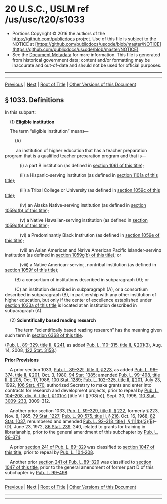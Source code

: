 ---
---

# 20 U.S.C., USLM ref /us/usc/t20/s1033

* Portions Copyright © 2016 the authors of the https://github.com/publicdocs project.
  Use of this file is subject to the NOTICE at [https://github.com/publicdocs/uscode/blob/master/NOTICE](https://github.com/publicdocs/uscode/blob/master/NOTICE)
* See the [Document Metadata](././../../../../../../..//README.md) for more information.
  This file is generated from historical government data; content and/or formatting may be inaccurate and out-of-date and should not be used for official purposes.

----------
----------

[Previous](./../../../../../../..//us/usc/t20/ch28/schII/ptB/spt2/m__us_usc_t20_ch28_schII_ptB_spt2.md) | [Next](./../../../../../../..//us/usc/t20/ch28/schII/ptB/spt2/m__us_usc_t20_s1033a.md) | [Root of Title](./../../../../../../../) | [Other Versions of this Document](https://publicdocs.github.io/go/links?ns=uslm&ref=%2Fus%2Fusc%2Ft20%2Fs1033)

## § 1033. Definitions

In this subpart:

    (1) __Eligible institution__ 

    The term “eligible institution” means—

        (A)

         an institution of higher education that has a teacher preparation program that is a qualified teacher preparation program and that is—

            (i) a part B institution (as defined in [section 1061 of this title][/us/usc/t20/s1061]);

            (ii) a Hispanic-serving institution (as defined in [section 1101a of this title][/us/usc/t20/s1101a]);

            (iii) a Tribal College or University (as defined in [section 1059c of this title][/us/usc/t20/s1059c]);

            (iv) an Alaska Native-serving institution (as defined in [section 1059d(b) of this title][/us/usc/t20/s1059d/b]);

            (v) a Native Hawaiian-serving institution (as defined in [section 1059d(b) of this title][/us/usc/t20/s1059d/b]);

            (vi) a Predominantly Black Institution (as defined in [section 1059e of this title][/us/usc/t20/s1059e]);

            (vii) an Asian American and Native American Pacific Islander-serving institution (as defined in [section 1059g(b) of this title][/us/usc/t20/s1059g/b]); or

            (viii) a Native American-serving, nontribal institution (as defined in [section 1059f of this title][/us/usc/t20/s1059f]);

        (B) a consortium of institutions described in subparagraph (A); or

        (C) an institution described in subparagraph (A), or a consortium described in subparagraph (B), in partnership with any other institution of higher education, but only if the center of excellence established under [section 1033a of this title][/us/usc/t20/s1033a] is located at an institution described in subparagraph (A).

    (2) __Scientifically based reading research__ 

        The term “scientifically based reading research” has the meaning given such term in [section 6368 of this title][/us/usc/t20/s6368].

([Pub. L. 89–329, title II, § 241][/us/pl/89/329/s241], as added [Pub. L. 110–315, title II, § 201(3)][/us/pl/110/315/s201/3], Aug. 14, 2008, [122 Stat. 3158][/us/stat/122/3158].)

 __Prior Provisions__ 

    A prior section 1033, [Pub. L. 89–329, title II, § 223][/us/pl/89/329/s223], as added [Pub. L. 96–374, title II, § 201][/us/pl/96/374/s201], Oct. 3, 1980, [94 Stat. 1385][/us/stat/94/1385]; amended [Pub. L. 99–498, title II, § 205][/us/pl/99/498/s205], Oct. 17, 1986, [100 Stat. 1289][/us/stat/100/1289]; [Pub. L. 102–325, title II, § 201][/us/pl/102/325/s201], July 23, 1992, [106 Stat. 470][/us/stat/106/470], authorized Secretary to make grants and enter into contracts for research and development projects, prior to repeal by [Pub. L. 104–208, div. A, title I, § 101(e)][/us/pl/104/208/s101/e] \[title VII, § 708(b)\], Sept. 30, 1996, [110 Stat. 3009–233][/us/stat/110/3009-233], 3009–312.

    Another prior section 1033, [Pub. L. 89–329, title II, § 222][/us/pl/89/329/s222], formerly § 223, Nov. 8, 1965, [79 Stat. 1227][/us/stat/79/1227]; [Pub. L. 90–575, title II, § 216][/us/pl/90/575/s216], Oct. 16, 1968, [82 Stat. 1037][/us/stat/82/1037], renumbered and amended [Pub. L. 92–318, title I, § 111(b)(3)(B)][/us/pl/92/318/s111/b/3/B]–(D), June 23, 1972, [86 Stat. 239][/us/stat/86/239], 240, related to grants for training in librarianship, prior to the general amendment of this subchapter by [Pub. L. 96–374][/us/pl/96/374].

    A prior [section 241 of Pub. L. 89–329][/us/pl/89/329/s241] was classified to [section 1047 of this title][/us/usc/t20/s1047], prior to repeal by [Pub. L. 104–208][/us/pl/104/208].

    Another prior [section 241 of Pub. L. 89–329][/us/pl/89/329/s241] was classified to [section 1047 of this title][/us/usc/t20/s1047], prior to the general amendment of former part D of this subchapter by [Pub. L. 99–498][/us/pl/99/498].

----------

[Previous](./../../../../../../..//us/usc/t20/ch28/schII/ptB/spt2/m__us_usc_t20_ch28_schII_ptB_spt2.md) | [Next](./../../../../../../..//us/usc/t20/ch28/schII/ptB/spt2/m__us_usc_t20_s1033a.md) | [Root of Title](./../../../../../../../) | [Other Versions of this Document](https://publicdocs.github.io/go/links?ns=uslm&ref=%2Fus%2Fusc%2Ft20%2Fs1033)

----------
----------

[/us/usc/t20/s1061]: https://publicdocs.github.io/go/links?ns=uslm&ref=%2Fus%2Fusc%2Ft20%2Fs1061
[/us/usc/t20/s1101a]: https://publicdocs.github.io/go/links?ns=uslm&ref=%2Fus%2Fusc%2Ft20%2Fs1101a
[/us/usc/t20/s1059c]: https://publicdocs.github.io/go/links?ns=uslm&ref=%2Fus%2Fusc%2Ft20%2Fs1059c
[/us/usc/t20/s1059d/b]: https://publicdocs.github.io/go/links?ns=uslm&ref=%2Fus%2Fusc%2Ft20%2Fs1059d%2Fb
[/us/usc/t20/s1059d/b]: https://publicdocs.github.io/go/links?ns=uslm&ref=%2Fus%2Fusc%2Ft20%2Fs1059d%2Fb
[/us/usc/t20/s1059e]: https://publicdocs.github.io/go/links?ns=uslm&ref=%2Fus%2Fusc%2Ft20%2Fs1059e
[/us/usc/t20/s1059g/b]: https://publicdocs.github.io/go/links?ns=uslm&ref=%2Fus%2Fusc%2Ft20%2Fs1059g%2Fb
[/us/usc/t20/s1059f]: https://publicdocs.github.io/go/links?ns=uslm&ref=%2Fus%2Fusc%2Ft20%2Fs1059f
[/us/usc/t20/s1033a]: https://publicdocs.github.io/go/links?ns=uslm&ref=%2Fus%2Fusc%2Ft20%2Fs1033a
[/us/usc/t20/s6368]: https://publicdocs.github.io/go/links?ns=uslm&ref=%2Fus%2Fusc%2Ft20%2Fs6368
[/us/pl/89/329/s241]: https://publicdocs.github.io/go/links?ns=uslm&ref=%2Fus%2Fpl%2F89%2F329%2Fs241
[/us/pl/110/315/s201/3]: https://publicdocs.github.io/go/links?ns=uslm&ref=%2Fus%2Fpl%2F110%2F315%2Fs201%2F3
[/us/stat/122/3158]: https://publicdocs.github.io/go/links?ns=uslm&ref=%2Fus%2Fstat%2F122%2F3158
[/us/pl/89/329/s223]: https://publicdocs.github.io/go/links?ns=uslm&ref=%2Fus%2Fpl%2F89%2F329%2Fs223
[/us/pl/96/374/s201]: https://publicdocs.github.io/go/links?ns=uslm&ref=%2Fus%2Fpl%2F96%2F374%2Fs201
[/us/stat/94/1385]: https://publicdocs.github.io/go/links?ns=uslm&ref=%2Fus%2Fstat%2F94%2F1385
[/us/pl/99/498/s205]: https://publicdocs.github.io/go/links?ns=uslm&ref=%2Fus%2Fpl%2F99%2F498%2Fs205
[/us/stat/100/1289]: https://publicdocs.github.io/go/links?ns=uslm&ref=%2Fus%2Fstat%2F100%2F1289
[/us/pl/102/325/s201]: https://publicdocs.github.io/go/links?ns=uslm&ref=%2Fus%2Fpl%2F102%2F325%2Fs201
[/us/stat/106/470]: https://publicdocs.github.io/go/links?ns=uslm&ref=%2Fus%2Fstat%2F106%2F470
[/us/pl/104/208/s101/e]: https://publicdocs.github.io/go/links?ns=uslm&ref=%2Fus%2Fpl%2F104%2F208%2Fs101%2Fe
[/us/stat/110/3009-233]: https://publicdocs.github.io/go/links?ns=uslm&ref=%2Fus%2Fstat%2F110%2F3009-233
[/us/pl/89/329/s222]: https://publicdocs.github.io/go/links?ns=uslm&ref=%2Fus%2Fpl%2F89%2F329%2Fs222
[/us/stat/79/1227]: https://publicdocs.github.io/go/links?ns=uslm&ref=%2Fus%2Fstat%2F79%2F1227
[/us/pl/90/575/s216]: https://publicdocs.github.io/go/links?ns=uslm&ref=%2Fus%2Fpl%2F90%2F575%2Fs216
[/us/stat/82/1037]: https://publicdocs.github.io/go/links?ns=uslm&ref=%2Fus%2Fstat%2F82%2F1037
[/us/pl/92/318/s111/b/3/B]: https://publicdocs.github.io/go/links?ns=uslm&ref=%2Fus%2Fpl%2F92%2F318%2Fs111%2Fb%2F3%2FB
[/us/stat/86/239]: https://publicdocs.github.io/go/links?ns=uslm&ref=%2Fus%2Fstat%2F86%2F239
[/us/pl/96/374]: https://publicdocs.github.io/go/links?ns=uslm&ref=%2Fus%2Fpl%2F96%2F374
[/us/pl/89/329/s241]: https://publicdocs.github.io/go/links?ns=uslm&ref=%2Fus%2Fpl%2F89%2F329%2Fs241
[/us/usc/t20/s1047]: https://publicdocs.github.io/go/links?ns=uslm&ref=%2Fus%2Fusc%2Ft20%2Fs1047
[/us/pl/104/208]: https://publicdocs.github.io/go/links?ns=uslm&ref=%2Fus%2Fpl%2F104%2F208
[/us/pl/89/329/s241]: https://publicdocs.github.io/go/links?ns=uslm&ref=%2Fus%2Fpl%2F89%2F329%2Fs241
[/us/usc/t20/s1047]: https://publicdocs.github.io/go/links?ns=uslm&ref=%2Fus%2Fusc%2Ft20%2Fs1047
[/us/pl/99/498]: https://publicdocs.github.io/go/links?ns=uslm&ref=%2Fus%2Fpl%2F99%2F498


